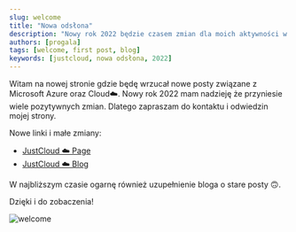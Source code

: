```yaml
---
slug: welcome
title: "Nowa odsłona"
description: "Nowy rok 2022 będzie czasem zmian dla moich aktywności w Internecie. Rozpoczynam od zmian związanych z blogiem i aktywnościami IT w community."
authors: [progala]
tags: [welcome, first post, blog]
keywords: [justcloud, nowa odsłona, 2022]
---
```


Witam na nowej stronie gdzie będę wrzucał nowe posty związane z Microsoft Azure oraz Cloud☁️. Nowy rok 2022 mam nadzieję że przyniesie wiele pozytywnych zmian. Dlatego zapraszam do kontaktu i odwiedzin mojej strony.

Nowe linki i małe zmiany:

* [JustCloud ☁️ Page](https://web.justcloud.pl)
* [JustCloud ☁️ Blog](https://blog.justcloud.pl)

W najbliższym czasie ogarnę również uzupełnienie bloga o stare posty 🙃.

Dzięki i do zobaczenia!

![welcome](https://images.unsplash.com/photo-1472898965229-f9b06b9c9bbe?ixlib=rb-1.2.1&ixid=MnwxMjA3fDB8MHxwaG90by1wYWdlfHx8fGVufDB8fHx8&auto=format&fit=crop&w=2070&q=80)

<!--truncate-->